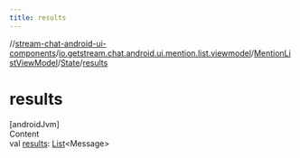 ```yaml
---
title: results
---
```

//[stream-chat-android-ui-components](../../../../index.md)/[io.getstream.chat.android.ui.mention.list.viewmodel](../../index.md)/[MentionListViewModel](../index.md)/[State](index.md)/[results](results.md)



# results  
[androidJvm]  
Content  
val [results](results.md): [List](https://kotlinlang.org/api/latest/jvm/stdlib/kotlin.collections/-list/index.html)&lt;Message&gt;  



